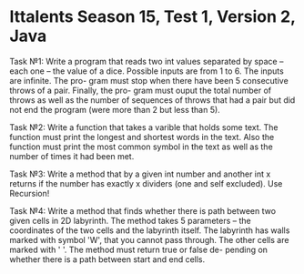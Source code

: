 # Ittalents Season 15, Test 1, Version 2, Java
Task №1: Write a program that reads two int values separated by space – each one – the value of a dice. Possible inputs are from 1 to 6. The inputs are infinite. The pro- gram must stop when there have been 5 consecutive throws of a pair. Finally, the pro- gram must ouput the total number of throws as well as the number of sequences of throws that had a pair but did not end the program (were more than 2 but less than 5).

Task №2: Write a function that takes a varible that holds some text. The function must print the longest and shortest words in the text. Also the function must print the most common symbol in the text as well as the number of times it had been met.

Task №3: Write a method that by a given int number and another int x returns if the number has exactly x dividers (one and self excluded). Use Recursion!

Task №4: Write a method that finds whether there is path between two given cells in 2D labyrinth. The method takes 5 parameters – the coordinates of the two cells and the labyrinth itself. The labyrinth has walls marked with symbol 'W', that you cannot pass through. The other cells are marked with ' '. The method must return true or false de- pending on whether there is a path between start and end cells.
